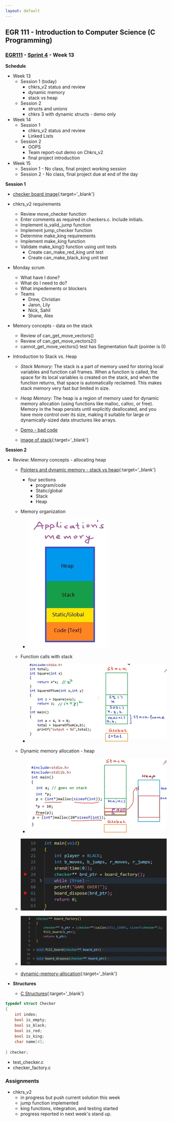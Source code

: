 ```yaml
---
layout: default
---
```


## EGR 111 - Introduction to Computer Science (C Programming)

### [EGR111](../../) - [Sprint 4](../) - Week 13

**Schedule**
- Week 13
  - Session 1 (today)
    - chkrs_v2 status and review
    - dynamic memory
    - stack vs heap
  - Session 2 
    - structs and unions
    - chkrs 3 with dynamic structs - demo only
- Week 14
  - Session 1 
    - chkrs_v2 status and review
    - Linked Lists
  - Session 2 
    - OOPS
    - Team report-out demo on Chkrs_v2
    - final project introduction
- Week 15
  - Session 1 - No class, final project working session
  - Session 2 - No class, final project due at end of the day    
  
**Session 1**
  
- [checker board image](chkr_brd.pdf){:target='_blank'}

- chkrs_v2 requirements
  - Review move_checker function
  - Enter comments as required in checkers.c. Include initials.
  - Implement is_valid_jump function
  - Implement jump_checker function
  - Determine make_king requirements
  - Implement make_king function
  - Validate make_king() function using unit tests
    - Create can_make_red_king unit test
    - Create can_make_black_king unit test

- Monday scrum
  - What have I done?
  - What do I need to do?
  - What impedements or blockers
  - Teams
    - Drew, Christian
    - Jaron, Lily
    - Nick, Sahil
    - Shane, Alex

- Memory concepts - data on the stack
  - Review of can_get_move_vectors()
  - Review of can_get_move_vectors2()
  - cannot_get_move_vectors() test has Segmentation fault (pointer is 0)

- Introduction to Stack vs. Heap
    - *Stack Memory*: The stack is a part of memory used for storing local variables and function call frames. When a function is called, the space for its local variables is created on the stack, and when the function returns, that space is automatically reclaimed. This makes stack memory very fast but limited in size.

    - *Heap Memory*: The heap is a region of memory used for dynamic memory allocation (using functions like malloc, calloc, or free). Memory in the heap persists until explicitly deallocated, and you have more control over its size, making it suitable for large or dynamically-sized data structures like arrays.

  - [Demo - bad code](brd_on_stack/main.c)   
  - [image of stack](brd_on_stack/checkers_on_stack.pdf){:target='_blank'} 

**Session 2**

- Review: Memory concepts - allocating heap
  - [Pointers and dynamic memory - stack vs heap](https://www.youtube.com/watch?v=_8-ht2AKyH4&ab_channel=mycodeschool){:target='_blank'}
    - four sections
      - program/code
      - Static/global
      - Stack
      - Heap 
  - Memory organization
    - ![Memory organization](memory_organization.jpg)
  - Function calls with stack
    - ![function calls with stack](function_calls_with_stack.jpg)
  - Dynamic memory allocation - heap
    - ![Dynamic memory](dynamic_allocation.jpg)
  - ![board factory](board_factory_call.jpg)
  - ![board factory implmentation](board_factory_allocated.jpg)

  - [dynamic-memory-allocation](https://www.geeksforgeeks.org/dynamic-memory-allocation-in-c-using-malloc-calloc-free-and-realloc/){:target='_blank'}

- **Structures**
  - [C Structures](https://www.geeksforgeeks.org/structures-c/?ref=lbp){:target='_blank'}

```C
typedef struct Checker
{
    int index;
    bool is_empty;
    bool is_black;
    bool is_red;
    bool is_king;
    char name[4];

} checker;
```  

- test_checker.c
- checker_factory.c

### Assignments
- chkrs_v2 
  - in progress but push current solution this week
  - jump function implemented
  - king functions, integration, and testing started
  - progress reported in next week's stand up.

